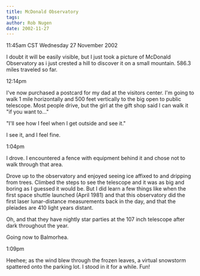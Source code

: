 ```yaml
---
title: McDonald Observatory
tags: 
author: Rob Nugen
date: 2002-11-27
---
```


<p class=date>11:45am CST Wednesday 27 November 2002</p>

<p>I doubt it will be easily visible, but I just took a picture of
McDonald Observatory as i just crested a hill to discover it on a
small mountain.  586.3 miles traveled so far.</p>

<p class=date>12:14pm</p>

<p>I've now purchased a postcard for my dad at the visitors center.
I'm going to walk 1 mile horizontally and 500 feet vertically to the
big open to public telescope.  Most people drive, but the girl at the
gift shop said I can walk it "if you want to..."</p>

<p>"I'll see how I feel when I get outside and see it."</p>

<p>I see it, and I feel fine.</p>

<p class=date>1:04pm</p>

<p>I drove.  I encountered a fence with equipment behind it and chose
not to walk through that area.</p>

<p>Drove up to the observatory and enjoyed seeing ice affixed to and
dripping from trees.  Climbed the steps to see the telescope and it
was as big and boring as I guessed it would be.  But I did learn a few
things like when the first space shuttle launched (April 1981) and
that this observatory did the first laser lunar-distance measurements
back in the day, and that the pleiades are 410 light years distant.</p>

<p>Oh, and that they have nightly star parties at the 107 inch
telescope after dark throughout the year.</p>

<p>Going now to Balmorhea.</p>

<p class=date>1:09pm</p>

<p>Heehee; as the wind blew through the frozen leaves, a virtual
snowstorm spattered onto the parking lot.  I stood in it for a while.
Fun!</p>
